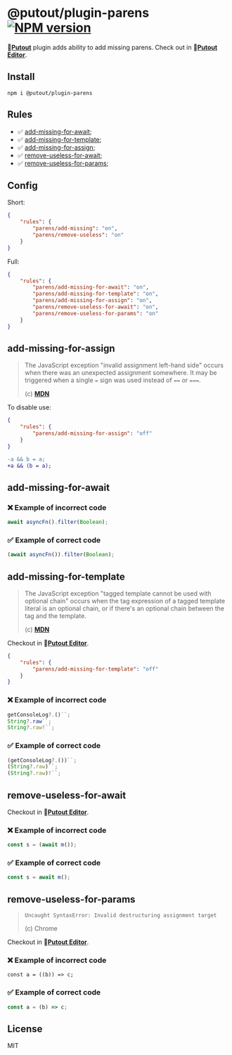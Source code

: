# @putout/plugin-parens [![NPM version][NPMIMGURL]][NPMURL]

[NPMIMGURL]: https://img.shields.io/npm/v/@putout/plugin-parens.svg?style=flat&longCache=true
[NPMURL]: https://npmjs.org/package/@putout/plugin-parens"npm"

🐊[**Putout**](https://github.com/coderaiser/putout) plugin adds ability to add missing parens. Check out in 🐊[**Putout Editor**](https://putout.vercel.app/#/gist/a8ab0ffefed3b1e7dd0f43d794ea86f4/5d45fcc2e283b5b2d0b9e155010d1114b9f0a7ee).

## Install

```
npm i @putout/plugin-parens
```

## Rules

- ✅ [add-missing-for-await](#add-missing-for-await);
- ✅ [add-missing-for-template](#add-missing-for-template);
- ✅ [add-missing-for-assign](#add-missing-for-assign);
- ✅ [remove-useless-for-await](#remove-useless-for-params);
- ✅ [remove-useless-for-params](#remove-useless-for-params);

## Config

Short:

```json
{
    "rules": {
        "parens/add-missing": "on",
        "parens/remove-useless": "on"
    }
}
```

Full:

```json
{
    "rules": {
        "parens/add-missing-for-await": "on",
        "parens/add-missing-for-template": "on",
        "parens/add-missing-for-assign": "on",
        "parens/remove-useless-for-await": "on",
        "parens/remove-useless-for-params": "on"
    }
}
```

## add-missing-for-assign

> The JavaScript exception "invalid assignment left-hand side" occurs when there was an unexpected assignment somewhere. It may be triggered when a single `=` sign was used instead of `==` or `===`.
>
> (c) [**MDN**](https://developer.mozilla.org/en-US/docs/Web/JavaScript/Reference/Errors/Invalid_assignment_left-hand_side)

To disable use:

```json
{
    "rules": {
        "parens/add-missing-for-assign": "off"
    }
}
```

```diff
-a && b = a;
+a && (b = a);
```

## add-missing-for-await

### ❌ Example of incorrect code

```ts
await asyncFn().filter(Boolean);
```

### ✅ Example of correct code

```js
(await asyncFn()).filter(Boolean);
```

## add-missing-for-template

> The JavaScript exception "tagged template cannot be used with optional chain" occurs when the tag expression of a tagged template literal is an optional chain, or if there's an optional chain between the tag and the template.
>
> (c) [**MDN**](https://developer.mozilla.org/en-US/docs/Web/JavaScript/Reference/Errors/Bad_optional_template)

Checkout in 🐊[**Putout Editor**](https://putout.vercel.app/#/gist/ef3f1e198a8d5ebeb9dd3fd1fef8f305/c6b46a34037f5cb095b5419b748a24b6dc8e2933).

```json
{
    "rules": {
        "parens/add-missing-for-template": "off"
    }
}
```

### ❌ Example of incorrect code

```ts
getConsoleLog?.()``;
String?.raw``;
String?.raw!``;
```

### ✅ Example of correct code

```ts
(getConsoleLog?.())``;
(String?.raw)``;
(String?.raw)!``;
```

## remove-useless-for-await

Checkout in 🐊[**Putout Editor**](https://putout.cloudcmd.io/#/gist/3800b0c52a199dd49a089ed4b9b37566/e2dddb75cb68811883cae640a22b340b8e1afa73).

### ❌ Example of incorrect code

```ts
const s = (await m());
```

### ✅ Example of correct code

```ts
const s = await m();
```

## remove-useless-for-params

> `Uncaught SyntaxError: Invalid destructuring assignment target`
>
> (c) Chrome

Checkout in 🐊[**Putout Editor**](https://putout.cloudcmd.io/#/gist/8cbc3929366a2e6e5f9db64b461f5a2f/568ec40e8f4f0b0195dc44a078fa1a9ae62abe2b).

### ❌ Example of incorrect code

```
const a = ((b)) => c;

```

### ✅ Example of correct code

```js
const a = (b) => c;
```

## License

MIT
